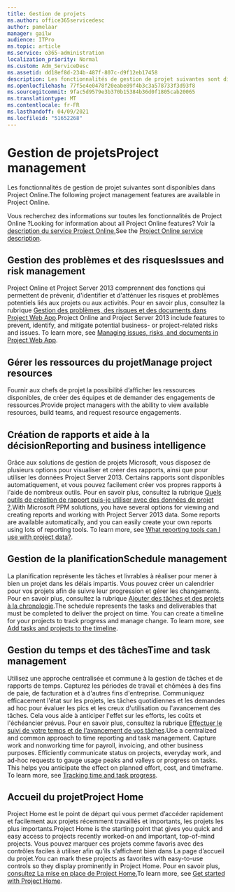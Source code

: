```yaml
---
title: Gestion de projets
ms.author: office365servicedesc
author: pamelaar
manager: gailw
audience: ITPro
ms.topic: article
ms.service: o365-administration
localization_priority: Normal
ms.custom: Adm_ServiceDesc
ms.assetid: dd18ef8d-234b-487f-807c-d9f12eb17458
description: Les fonctionnalités de gestion de projet suivantes sont disponibles dans Project Online.
ms.openlocfilehash: 77f5e4e0478f20eabe89f4b3c3a578733f3d93f8
ms.sourcegitcommit: 9fac5d9579e3b370b15384b36d0f1805cab20065
ms.translationtype: MT
ms.contentlocale: fr-FR
ms.lasthandoff: 04/09/2021
ms.locfileid: "51652268"
---
```

# <a name="project-management"></a><span data-ttu-id="9307c-103">Gestion de projets</span><span class="sxs-lookup"><span data-stu-id="9307c-103">Project management</span></span>

<span data-ttu-id="9307c-104">Les fonctionnalités de gestion de projet suivantes sont disponibles dans Project Online.</span><span class="sxs-lookup"><span data-stu-id="9307c-104">The following project management features are available in Project Online.</span></span>
  
<span data-ttu-id="9307c-105">Vous recherchez des informations sur toutes les fonctionnalités de Project Online ?</span><span class="sxs-lookup"><span data-stu-id="9307c-105">Looking for information about all Project Online features?</span></span> <span data-ttu-id="9307c-106">Voir la [description du service Project Online.](project-online-service-description.md)</span><span class="sxs-lookup"><span data-stu-id="9307c-106">See the [Project Online service description](project-online-service-description.md).</span></span>
  
## <a name="issues-and-risk-management"></a><span data-ttu-id="9307c-107">Gestion des problèmes et des risques</span><span class="sxs-lookup"><span data-stu-id="9307c-107">Issues and risk management</span></span>

<span data-ttu-id="9307c-p102">Project Online et Project Server 2013 comprennent des fonctions qui permettent de prévenir, d'identifier et d'atténuer les risques et problèmes potentiels liés aux projets ou aux activités. Pour en savoir plus, consultez la rubrique [Gestion des problèmes, des risques et des documents dans Project Web App](/previous-versions/office/project-server-2010/hh767484(v=office.14)).</span><span class="sxs-lookup"><span data-stu-id="9307c-p102">Project Online and Project Server 2013 include features to prevent, identify, and mitigate potential business- or project-related risks and issues. To learn more, see [Managing issues, risks, and documents in Project Web App](/previous-versions/office/project-server-2010/hh767484(v=office.14)).</span></span>
  
## <a name="manage-project-resources"></a><span data-ttu-id="9307c-110">Gérer les ressources du projet</span><span class="sxs-lookup"><span data-stu-id="9307c-110">Manage project resources</span></span>

<span data-ttu-id="9307c-111">Fournir aux chefs de projet la possibilité d’afficher les ressources disponibles, de créer des équipes et de demander des engagements de ressources.</span><span class="sxs-lookup"><span data-stu-id="9307c-111">Provide project managers with the ability to view available resources, build teams, and request resource engagements.</span></span>
  
## <a name="reporting-and-business-intelligence"></a><span data-ttu-id="9307c-112">Création de rapports et aide à la décision</span><span class="sxs-lookup"><span data-stu-id="9307c-112">Reporting and business intelligence</span></span>

<span data-ttu-id="9307c-p103">Grâce aux solutions de gestion de projets Microsoft, vous disposez de plusieurs options pour visualiser et créer des rapports, ainsi que pour utiliser les données Project Server 2013. Certains rapports sont disponibles automatiquement, et vous pouvez facilement créer vos propres rapports à l'aide de nombreux outils. Pour en savoir plus, consultez la rubrique [Quels outils de création de rapport puis-je utiliser avec des données de projet ?](/ProjectOnline/what-reporting-tools-can-i-use-with-project-data).</span><span class="sxs-lookup"><span data-stu-id="9307c-p103">With Microsoft PPM solutions, you have several options for viewing and creating reports and working with Project Server 2013 data. Some reports are available automatically, and you can easily create your own reports using lots of reporting tools. To learn more, see [What reporting tools can I use with project data?](/ProjectOnline/what-reporting-tools-can-i-use-with-project-data).</span></span>
  
## <a name="schedule-management"></a><span data-ttu-id="9307c-116">Gestion de la planification</span><span class="sxs-lookup"><span data-stu-id="9307c-116">Schedule management</span></span>

<span data-ttu-id="9307c-p104">La planification représente les tâches et livrables à réaliser pour mener à bien un projet dans les délais impartis. Vous pouvez créer un calendrier pour vos projets afin de suivre leur progression et gérer les changements. Pour en savoir plus, consultez la rubrique [Ajouter des tâches et des projets à la chronologie](https://go.microsoft.com/fwlink/?LinkID=402655).</span><span class="sxs-lookup"><span data-stu-id="9307c-p104">The schedule represents the tasks and deliverables that must be completed to deliver the project on time. You can create a timeline for your projects to track progress and manage change. To learn more, see [Add tasks and projects to the timeline](https://go.microsoft.com/fwlink/?LinkID=402655).</span></span>
  
## <a name="time-and-task-management"></a><span data-ttu-id="9307c-120">Gestion du temps et des tâches</span><span class="sxs-lookup"><span data-stu-id="9307c-120">Time and task management</span></span>

<span data-ttu-id="9307c-p105">Utilisez une approche centralisée et commune à la gestion de tâches et de rapports de temps. Capturez les périodes de travail et chômées à des fins de paie, de facturation et à d'autres fins d'entreprise. Communiquez efficacement l'état sur les projets, les tâches quotidiennes et les demandes ad hoc pour évaluer les pics et les creux d'utilisation ou l'avancement des tâches. Cela vous aide à anticiper l'effet sur les efforts, les coûts et l'échéancier prévus. Pour en savoir plus, consultez la rubrique [Effectuer le suivi de votre temps et de l'avancement de vos tâches](https://go.microsoft.com/fwlink/p/?LinkId=271321).</span><span class="sxs-lookup"><span data-stu-id="9307c-p105">Use a centralized and common approach to time reporting and task management. Capture work and nonworking time for payroll, invoicing, and other business purposes. Efficiently communicate status on projects, everyday work, and ad-hoc requests to gauge usage peaks and valleys or progress on tasks. This helps you anticipate the effect on planned effort, cost, and timeframe. To learn more, see [Tracking time and task progress](https://go.microsoft.com/fwlink/p/?LinkId=271321).</span></span>

## <a name="project-home"></a><span data-ttu-id="9307c-126">Accueil du projet</span><span class="sxs-lookup"><span data-stu-id="9307c-126">Project Home</span></span>

<span data-ttu-id="9307c-127">Project Home est le point de départ qui vous permet d’accéder rapidement et facilement aux projets récemment travaillés et importants, les projets les plus importants.</span><span class="sxs-lookup"><span data-stu-id="9307c-127">Project Home is the starting point that gives you quick and easy access to projects recently worked-on and important, top-of-mind projects.</span></span> <span data-ttu-id="9307c-128">Vous pouvez marquer ces projets comme favoris avec des contrôles faciles à utiliser afin qu’ils s’affichent bien dans La page d’accueil du projet.</span><span class="sxs-lookup"><span data-stu-id="9307c-128">You can mark these projects as favorites with easy-to-use controls so they display prominently in Project Home.</span></span> <span data-ttu-id="9307c-129">Pour en savoir plus, [consultez La mise en place de Project Home.](https://support.office.com/article/a3b38418-35e7-4df4-8e4a-ba6a4fa0562a)</span><span class="sxs-lookup"><span data-stu-id="9307c-129">To learn more, see [Get started with Project Home](https://support.office.com/article/a3b38418-35e7-4df4-8e4a-ba6a4fa0562a).</span></span>